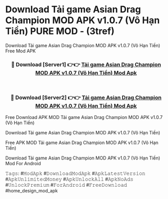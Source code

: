 # Download Tải game Asian Drag Champion MOD APK v1.0.7 (Vô Hạn Tiền) PURE MOD - (3tref)
Download Tải game Asian Drag Champion MOD APK v1.0.7 (Vô Hạn Tiền) Free Mod APK

<div align="center">
<h3>🔴 Download [Server1] 👉👉 <a href="https://apk-comot.site?title=Tải_game_Asian_Drag_Champion_MOD_APK_v1.0.7_(Vô_Hạn_Tiền)">Tải game Asian Drag Champion MOD APK v1.0.7 (Vô Hạn Tiền) Mod Apk</a></h3><br>

<h3>🔴 Download [Server2] 👉👉 <a href="https://apk-comot.site?title=Tải_game_Asian_Drag_Champion_MOD_APK_v1.0.7_(Vô_Hạn_Tiền)">Tải game Asian Drag Champion MOD APK v1.0.7 (Vô Hạn Tiền) Mod Apk</a></h3>
</div>


Free Download APK MOD Tải game Asian Drag Champion MOD APK v1.0.7 (Vô Hạn Tiền)

Download Tải game Asian Drag Champion MOD APK v1.0.7 (Vô Hạn Tiền) 

Free APK MOD Tải game Asian Drag Champion MOD APK v1.0.7 (Vô Hạn Tiền) 

Download Tải game Asian Drag Champion MOD APK v1.0.7 (Vô Hạn Tiền) Mod For Android

𝚃𝚊𝚐𝚜: #𝙼𝚘𝚍𝙰𝚙𝚔 #𝙳𝚘𝚠𝚗𝚕𝚘𝚊𝚍𝙼𝚘𝚍𝙰𝚙𝚔 #𝙰𝚙𝚔𝙻𝚊𝚝𝚎𝚜𝚝𝚅𝚎𝚛𝚜𝚒𝚘𝚗 #𝙰𝚙𝚔𝚄𝚗𝚕𝚒𝚖𝚒𝚝𝚎𝚍𝙼𝚘𝚗𝚎𝚢 #𝙰𝚙𝚔𝚄𝚗𝚕𝚘𝚌𝚔𝙰𝚕𝚕 #𝙰𝚙𝚔𝙽𝚘𝙰𝚍𝚜 #𝚄𝚗𝚕𝚘𝚌𝚔𝙿𝚛𝚎𝚖𝚒𝚞𝚖 #𝙵𝚘𝚛𝙰𝚗𝚍𝚛𝚘𝚒𝚍 #𝙵𝚛𝚎𝚎𝙳𝚘𝚠𝚗𝚕𝚘𝚊𝚍 #home_design_mod_apk